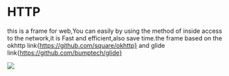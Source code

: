 
HTTP
=============================================================
 this is a frame for web,You can easily by using the method of inside access to  the network,it is Fast and efficient,also save time.the frame based on the okhttp link{https://github.com/square/okhttp} and glide link{https://github.com/bumptech/glide}

 
 ![](http://www.apkbus.com/data/attachment/forum/201508/26/162351nes8eqe83hhhbple.jpg)
 
